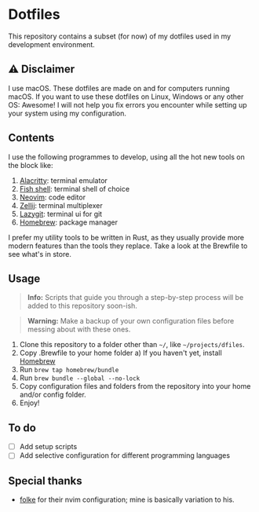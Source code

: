 # Dotfiles

This repository contains a subset (for now) of my dotfiles used in my development environment.

## ⚠️ Disclaimer

I use macOS. These dotfiles are made on and for computers running macOS. If you want to use these dotfiles on Linux, Windows or any other OS: Awesome! I will not help you fix errors you encounter while setting up your system using my configuration.

## Contents

I use the following programmes to develop, using all the hot new tools on the block like:

1. [Alacritty](https://github.com/alacritty/alacritty): terminal emulator
2. [Fish shell](https://github.com/fish-shell/fish-shell): terminal shell of choice
3. [Neovim](https://github.com/neovim/neovim): code editor
4. [Zellij](https://github.com/zellij-org/zellij): terminal multiplexer
5. [Lazygit](https://github.com/jesseduffield/lazygit): terminal ui for git
6. [Homebrew][brew]: package manager

I prefer my utility tools to be written in Rust, as they usually provide more modern features than the tools they replace. Take a look at the Brewfile to see what's in store.

## Usage

> **Info:**
> Scripts that guide you through a step-by-step process will be added to this repository soon-ish.

> **Warning:**
> Make a backup of your own configuration files before messing about with these ones.

1. Clone this repository to a folder other than `~/`, like `~/projects/dfiles`.
2. Copy .Brewfile to your home folder
   a) If you haven't yet, install [Homebrew][brew]
3. Run `brew tap homebrew/bundle`
4. Run `brew bundle --global --no-lock`
5. Copy configuration files and folders from the repository into your home and/or config folder.
6. Enjoy!

## To do

- [ ] Add setup scripts
- [ ] Add selective configuration for different programming languages

## Special thanks

- [folke](https://github.com/folke) for their nvim configuration; mine is basically variation to his.

[brew]: https://brew.sh
